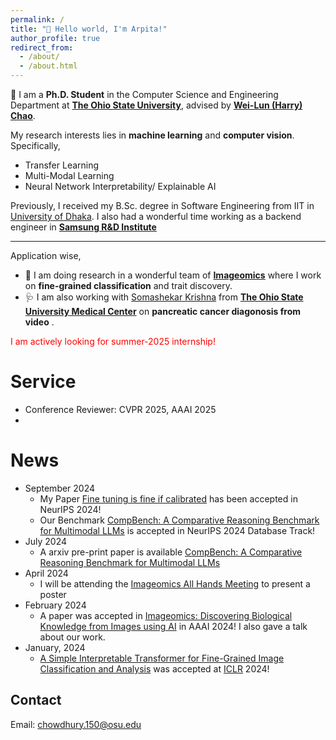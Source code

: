 ```yaml
---
permalink: /
title: "💭 Hello world, I'm Arpita!"
author_profile: true
redirect_from: 
  - /about/
  - /about.html
---
```


🏫 I am a <b>Ph.D. Student</b> in the Computer Science and Engineering Department at <b>[The Ohio State University](https://www.osu.edu/)</b>, advised by <b>[Wei-Lun (Harry) Chao](https://sites.google.com/view/wei-lun-harry-chao)</b>. 

My research interests lies in <b>machine learning</b> and <b>computer vision</b>. Specifically,
- Transfer Learning
- Multi-Modal Learning
- Neural Network Interpretability/ Explainable AI

Previously, I received my B.Sc. degree in Software Engineering from IIT in [University of Dhaka](http://www.iit.du.ac.bd/). I also had a wonderful time working as a backend engineer in <b>[Samsung R&D Institute](https://research.samsung.com/srbd)</b>

---

Application wise, 
- 🦋 I am doing research in a wonderful team of <b>[Imageomics](https://imageomics.osu.edu/)</b> where I work on <b>fine-grained classification</b>  and trait discovery. 
- 🩺 I am also working with [Somashekar Krishna](https://scholar.google.com/citations?hl=en&user=lW7g3OEAAAAJ) from <b>[The Ohio State University Medical Center](https://wexnermedical.osu.edu/)</b> on <b>pancreatic cancer diagonosis from video</b> .

<span style="color:red">I am actively looking for summer-2025 internship!</span>

Service
======
- Conference Reviewer: CVPR 2025, AAAI 2025
- 
News
======
- September 2024
  -  My Paper [Fine tuning is fine if calibrated](https://www.arxiv.org/pdf/2409.16223) has been accepted in NeurIPS 2024!
  -  Our Benchmark [CompBench: A Comparative Reasoning Benchmark for Multimodal LLMs](https://compbench.github.io/) is accepted in NeurIPS 2024 Database Track! 
- July 2024
  - A arxiv pre-print paper is available [CompBench: A Comparative Reasoning Benchmark for Multimodal LLMs](https://compbench.github.io/)
- April 2024
  - I will be attending the [Imageomics All Hands Meeting](https://imageomics.osu.edu/allhands) to present a poster 
- February 2024
  - A paper was accepted in [Imageomics: Discovering Biological Knowledge from Images using AI](https://aaai.org/aaai-24-conference/aaai-24-workshop-list/#ws21) in AAAI 2024! I also gave a talk about our work. 
- January, 2024
  - [A Simple Interpretable Transformer for Fine-Grained Image Classification and Analysis](https://arxiv.org/abs/2311.04157) was accepted at [ICLR](https://iclr.cc/) 2024!

Contact
------
Email: chowdhury.150@osu.edu
